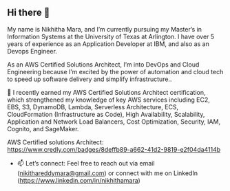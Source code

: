## Hi there 👋

My name is Nikhitha Mara, and I’m currently pursuing my Master’s in Information Systems at the University of Texas at Arlington. I have over 5 years of experience as an Application Developer at IBM, and also as an Devops Engineer.

As an AWS Certified Solutions Architect, I’m into DevOps and Cloud Engineering because I’m excited by the power of automation and cloud tech to speed up software delivery and simplify infrastructure..

🌱 I recently earned my AWS Certified Solutions Architect certification, which strengthened my knowledge of key AWS services including EC2, EBS, S3, DynamoDB, Lambda, Serverless Architecture, ECS, CloudFormation (Infrastructure as Code), High Availability, Scalability, Application and Network Load Balancers, Cost Optimization, Security, IAM, Cognito, and SageMaker.

AWS Certified solutions Architect: https://www.credly.com/badges/8deffb89-a662-41d2-9819-e2f04da4114b
  
- 📫 Let’s connect:
   Feel free to reach out via email (nikithareddymara@gmail.com) or connect with me on LinkedIn (https://www.linkedin.com/in/nikhithamara)
